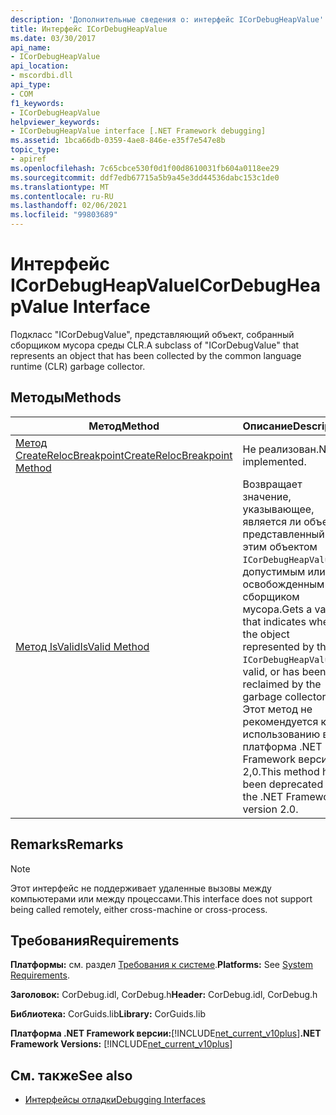 ```yaml
---
description: 'Дополнительные сведения о: интерфейс ICorDebugHeapValue'
title: Интерфейс ICorDebugHeapValue
ms.date: 03/30/2017
api_name:
- ICorDebugHeapValue
api_location:
- mscordbi.dll
api_type:
- COM
f1_keywords:
- ICorDebugHeapValue
helpviewer_keywords:
- ICorDebugHeapValue interface [.NET Framework debugging]
ms.assetid: 1bca66db-0359-4ae8-846e-e35f7e547e8b
topic_type:
- apiref
ms.openlocfilehash: 7c65cbce530f0d1f00d8610031fb604a0118ee29
ms.sourcegitcommit: ddf7edb67715a5b9a45e3dd44536dabc153c1de0
ms.translationtype: MT
ms.contentlocale: ru-RU
ms.lasthandoff: 02/06/2021
ms.locfileid: "99803689"
---
```

# <a name="icordebugheapvalue-interface"></a><span data-ttu-id="cf150-103">Интерфейс ICorDebugHeapValue</span><span class="sxs-lookup"><span data-stu-id="cf150-103">ICorDebugHeapValue Interface</span></span>

<span data-ttu-id="cf150-104">Подкласс "ICorDebugValue", представляющий объект, собранный сборщиком мусора среды CLR.</span><span class="sxs-lookup"><span data-stu-id="cf150-104">A subclass of "ICorDebugValue" that represents an object that has been collected by the common language runtime (CLR) garbage collector.</span></span>  
  
## <a name="methods"></a><span data-ttu-id="cf150-105">Методы</span><span class="sxs-lookup"><span data-stu-id="cf150-105">Methods</span></span>  
  
|<span data-ttu-id="cf150-106">Метод</span><span class="sxs-lookup"><span data-stu-id="cf150-106">Method</span></span>|<span data-ttu-id="cf150-107">Описание</span><span class="sxs-lookup"><span data-stu-id="cf150-107">Description</span></span>|  
|------------|-----------------|  
|[<span data-ttu-id="cf150-108">Метод CreateRelocBreakpoint</span><span class="sxs-lookup"><span data-stu-id="cf150-108">CreateRelocBreakpoint Method</span></span>](icordebugheapvalue-createrelocbreakpoint-method.md)|<span data-ttu-id="cf150-109">Не реализован.</span><span class="sxs-lookup"><span data-stu-id="cf150-109">Not implemented.</span></span>|  
|[<span data-ttu-id="cf150-110">Метод IsValid</span><span class="sxs-lookup"><span data-stu-id="cf150-110">IsValid Method</span></span>](icordebugheapvalue-isvalid-method.md)|<span data-ttu-id="cf150-111">Возвращает значение, указывающее, является ли объект, представленный этим объектом `ICorDebugHeapValue` , допустимым или освобожденным сборщиком мусора.</span><span class="sxs-lookup"><span data-stu-id="cf150-111">Gets a value that indicates whether the object represented by this `ICorDebugHeapValue` is valid, or has been reclaimed by the garbage collector.</span></span> <span data-ttu-id="cf150-112">Этот метод не рекомендуется к использованию в платформа .NET Framework версии 2,0.</span><span class="sxs-lookup"><span data-stu-id="cf150-112">This method has been deprecated in the .NET Framework version 2.0.</span></span>|  
  
## <a name="remarks"></a><span data-ttu-id="cf150-113">Remarks</span><span class="sxs-lookup"><span data-stu-id="cf150-113">Remarks</span></span>  
  
> [!NOTE]
> <span data-ttu-id="cf150-114">Этот интерфейс не поддерживает удаленные вызовы между компьютерами или между процессами.</span><span class="sxs-lookup"><span data-stu-id="cf150-114">This interface does not support being called remotely, either cross-machine or cross-process.</span></span>  
  
## <a name="requirements"></a><span data-ttu-id="cf150-115">Требования</span><span class="sxs-lookup"><span data-stu-id="cf150-115">Requirements</span></span>  

 <span data-ttu-id="cf150-116">**Платформы:** см. раздел [Требования к системе](../../get-started/system-requirements.md).</span><span class="sxs-lookup"><span data-stu-id="cf150-116">**Platforms:** See [System Requirements](../../get-started/system-requirements.md).</span></span>  
  
 <span data-ttu-id="cf150-117">**Заголовок:** CorDebug.idl, CorDebug.h</span><span class="sxs-lookup"><span data-stu-id="cf150-117">**Header:** CorDebug.idl, CorDebug.h</span></span>  
  
 <span data-ttu-id="cf150-118">**Библиотека:** CorGuids.lib</span><span class="sxs-lookup"><span data-stu-id="cf150-118">**Library:** CorGuids.lib</span></span>  
  
 <span data-ttu-id="cf150-119">**Платформа .NET Framework версии:**[!INCLUDE[net_current_v10plus](../../../../includes/net-current-v10plus-md.md)]</span><span class="sxs-lookup"><span data-stu-id="cf150-119">**.NET Framework Versions:** [!INCLUDE[net_current_v10plus](../../../../includes/net-current-v10plus-md.md)]</span></span>  
  
## <a name="see-also"></a><span data-ttu-id="cf150-120">См. также</span><span class="sxs-lookup"><span data-stu-id="cf150-120">See also</span></span>

- [<span data-ttu-id="cf150-121">Интерфейсы отладки</span><span class="sxs-lookup"><span data-stu-id="cf150-121">Debugging Interfaces</span></span>](debugging-interfaces.md)
